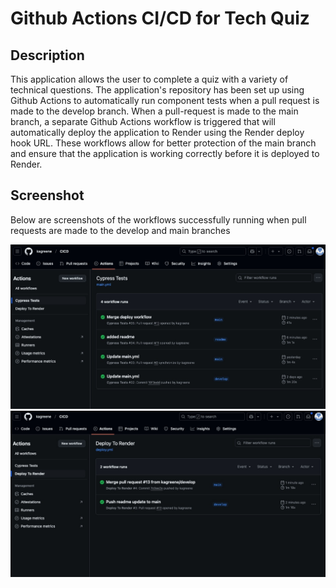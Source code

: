 # Github Actions CI/CD for Tech Quiz

## Description 

This application allows the user to complete a quiz with a variety of technical questions. The application's repository has been set up using Github Actions to automatically run component tests when a pull request is made to the develop branch. When a pull-request is made to the main branch, a separate Github Actions workflow is triggered that will automatically deploy the application to Render using the Render deploy hook URL. These workflows allow for better protection of the main branch and ensure that the application is working correctly before it is deployed to Render. 

## Screenshot

Below are screenshots of the workflows successfully running when pull requests are made to the develop and main branches

!["Image of workflow successfully running cypress tests"](./assets/cypress.jpg)
!["Image of workflow successfully deploying app to render"](./assets/deploy.jpg)